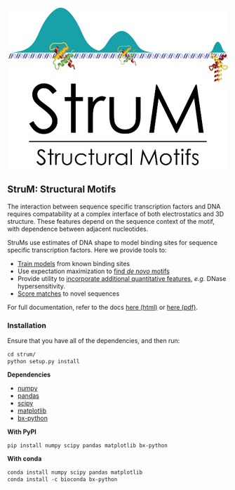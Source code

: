 ![StruM logo](docs/img/StruM_logo.png)

## StruM: Structural Motifs

The interaction between sequence specific transcription factors and DNA requires compatability at a complex interface of both electrostatics and 3D structure. These features depend on the sequence context of the motif, with dependence between adjacent nucleotides. 

StruMs use estimates of DNA shape to model binding sites for sequence specific transcription factors. Here we provide tools to:

+ [Train models](examples/basic.py) from known binding sites
+ Use expectation maximization to [find _de novo_ motifs](examples/em.py)
+ Provide utility to [incorporate additional quantitative features](examples/DNase.py), _e.g._ DNase hypersensitivity.
+ [Score matches](examples/basic.py) to novel sequences

For full documentation, refer to the docs [here (html)](docs/_build/html/index.html) or [here (pdf)](docs/_build/latex/StructuralMotifs.pdf).

### Installation

Ensure that you have all of the dependencies, and then run:

```
cd strum/
python setup.py install
```

**Dependencies**

+ [numpy](http://www.numpy.org/)
+ [pandas](https://pandas.pydata.org/)
+ [scipy](https://www.scipy.org/)
+ [matplotlib](https://matplotlib.org/)
+ [bx-python](https://github.com/bxlab/bx-python)

**With PyPI**

```
pip install numpy scipy pandas matplotlib bx-python
```

**With conda**

```
conda install numpy scipy pandas matplotlib
conda install -c bioconda bx-python
```
